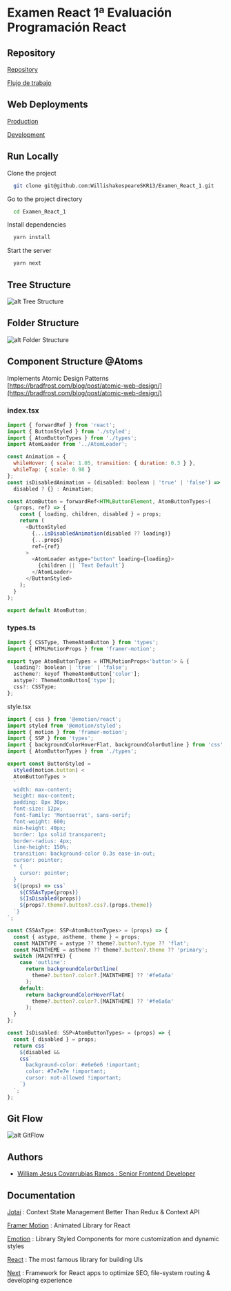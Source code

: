 # Examen React 1ª Evaluación Programación React

## Repository

[Repository](https://github.com/WillishakespeareSKR13/Examen_React_1)

[Flujo de trabajo](https://github.com/WillishakespeareSKR13/Examen_React_1/blob/main/Examen_React.1.pdf)

## Web Deployments

[Production](https://examen-react-1-production.vercel.app/)

[Development](https://examen-react-1-develop.vercel.app/)

## Run Locally

Clone the project

```bash
  git clone git@github.com:WillishakespeareSKR13/Examen_React_1.git
```

Go to the project directory

```bash
  cd Examen_React_1
```

Install dependencies

```bash
  yarn install
```

Start the server

```bash
  yarn next
```

## Tree Structure

![alt Tree Structure](https://res.cloudinary.com/design-code-mx/image/upload/v1619492715/Stacklycode/Group_1519_k38wib.svg)

## Folder Structure

![alt Folder Structure](https://res.cloudinary.com/design-code-mx/image/upload/v1619492715/Stacklycode/Group_1519_k38wib.svg)

## Component Structure @Atoms

Implements Atomic Design Patterns [https://bradfrost.com/blog/post/atomic-web-design/](https://bradfrost.com/blog/post/atomic-web-design/)

### index.tsx

```js
import { forwardRef } from 'react';
import { ButtonStyled } from './styled';
import { AtomButtonTypes } from './types';
import AtomLoader from '../AtomLoader';

const Animation = {
  whileHover: { scale: 1.05, transition: { duration: 0.3 } },
  whileTap: { scale: 0.98 }
};
const isDisabledAnimation = (disabled: boolean | 'true' | 'false') =>
  disabled ? {} : Animation;

const AtomButton = forwardRef<HTMLButtonElement, AtomButtonTypes>(
  (props, ref) => {
    const { loading, children, disabled } = props;
    return (
      <ButtonStyled
        {...isDisabledAnimation(disabled ?? loading)}
        {...props}
        ref={ref}
      >
        <AtomLoader astype="button" loading={loading}>
          {children || `Text Default`}
        </AtomLoader>
      </ButtonStyled>
    );
  }
);

export default AtomButton;
```

### types.ts

```js
import { CSSType, ThemeAtomButton } from 'types';
import { HTMLMotionProps } from 'framer-motion';

export type AtomButtonTypes = HTMLMotionProps<'button'> & {
  loading?: boolean | 'true' | 'false';
  astheme?: keyof ThemeAtomButton['color'];
  astype?: ThemeAtomButton['type'];
  css?: CSSType;
};
```

style.tsx

```js
import { css } from '@emotion/react';
import styled from '@emotion/styled';
import { motion } from 'framer-motion';
import { SSP } from 'types';
import { backgroundColorHoverFlat, backgroundColorOutline } from 'css';
import { AtomButtonTypes } from './types';

export const ButtonStyled =
  styled(motion.button) <
  AtomButtonTypes >
  `
  width: max-content;
  height: max-content;
  padding: 8px 30px;
  font-size: 12px;
  font-family: 'Montserrat', sans-serif;
  font-weight: 600;
  min-height: 40px;
  border: 1px solid transparent;
  border-radius: 4px;
  line-height: 150%;
  transition: background-color 0.3s ease-in-out;
  cursor: pointer;
  * {
    cursor: pointer;
  }
  ${(props) => css`
    ${CSSAsType(props)}
    ${IsDisabled(props)}
    ${props?.theme?.button?.css?.(props.theme)}
  `}
`;

const CSSAsType: SSP<AtomButtonTypes> = (props) => {
  const { astype, astheme, theme } = props;
  const MAINTYPE = astype ?? theme?.button?.type ?? 'flat';
  const MAINTHEME = astheme ?? theme?.button?.theme ?? 'primary';
  switch (MAINTYPE) {
    case 'outline':
      return backgroundColorOutline(
        theme?.button?.color?.[MAINTHEME] ?? '#fe6a6a'
      );
    default:
      return backgroundColorHoverFlat(
        theme?.button?.color?.[MAINTHEME] ?? '#fe6a6a'
      );
  }
};

const IsDisabled: SSP<AtomButtonTypes> = (props) => {
  const { disabled } = props;
  return css`
    ${disabled &&
    css`
      background-color: #e6e6e6 !important;
      color: #7e7e7e !important;
      cursor: not-allowed !important;
    `}
  `;
};
```

## Git Flow

![alt GitFlow](https://res.cloudinary.com/design-code-mx/image/upload/v1619492714/Stacklycode/Group_1521_bn3jax.svg)

## Authors

- [William Jesus Covarrubias Ramos : Senior Frontend Developer](https://www.github.com/WillishakespeareSKR13)

## Documentation

[Jotai](https://jotai.org/) : Context State Management Better Than Redux & Context API

[Framer Motion](https://www.framer.com/motion/) : Animated Library for React

[Emotion](https://emotion.sh/docs/introduction) : Library Styled Components for more customization and dynamic styles

[React](https://reactjs.org/) : The most famous library for building UIs

[Next](https://nextjs.org/) : Framework for React apps to optimize SEO, file-system routing & developing experience
